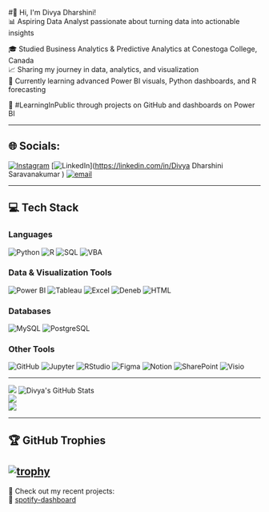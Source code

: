 #👋 Hi, I'm Divya Dharshini!  
📊 Aspiring Data Analyst passionate about turning data into actionable insights  

🎓 Studied Business Analytics & Predictive Analytics at Conestoga College, Canada  
📈 Sharing my journey in data, analytics, and visualization  
🧠 Currently learning advanced Power BI visuals, Python dashboards, and R forecasting  

🌱 #LearningInPublic through projects on GitHub and dashboards on Power BI  

---
## 🌐 Socials:
[![Instagram](https://img.shields.io/badge/Instagram-%23E4405F.svg?logo=Instagram&logoColor=white)](https://instagram.com/__divya___dharshini__) [![LinkedIn](https://img.shields.io/badge/LinkedIn-%230077B5.svg?logo=linkedin&logoColor=white)](https://linkedin.com/in/Divya Dharshini Saravanakumar  ) [![email](https://img.shields.io/badge/Email-D14836?logo=gmail&logoColor=white)](mailto:divyadharshini149@gmail.com) 

---
## 💻 Tech Stack

### Languages  
![Python](https://img.shields.io/badge/Python-3776AB?style=for-the-badge&logo=python&logoColor=white)
![R](https://img.shields.io/badge/R-276DC3?style=for-the-badge&logo=r&logoColor=white)
![SQL](https://img.shields.io/badge/SQL-4479A1?style=for-the-badge&logo=postgresql&logoColor=white)
![VBA](https://img.shields.io/badge/VBA-003B49?style=for-the-badge&logo=microsoft-excel&logoColor=white)

### Data & Visualization Tools  
![Power BI](https://img.shields.io/badge/Power%20BI-F2C811?style=for-the-badge&logo=powerbi&logoColor=black)
![Tableau](https://img.shields.io/badge/Tableau-E97627?style=for-the-badge&logo=tableau&logoColor=white)
![Excel](https://img.shields.io/badge/Excel-217346?style=for-the-badge&logo=microsoft-excel&logoColor=white)
![Deneb](https://img.shields.io/badge/Deneb-0B1E2D?style=for-the-badge&logo=vega&logoColor=white)
![HTML](https://img.shields.io/badge/HTML%20Visuals-E34F26?style=for-the-badge&logo=html5&logoColor=white)

### Databases  
![MySQL](https://img.shields.io/badge/MySQL-4479A1?style=for-the-badge&logo=mysql&logoColor=white)
![PostgreSQL](https://img.shields.io/badge/PostgreSQL-336791?style=for-the-badge&logo=postgresql&logoColor=white)

### Other Tools  
![GitHub](https://img.shields.io/badge/GitHub-181717?style=for-the-badge&logo=github&logoColor=white)
![Jupyter](https://img.shields.io/badge/Jupyter-F37626?style=for-the-badge&logo=jupyter&logoColor=white)
![RStudio](https://img.shields.io/badge/RStudio-75AADB?style=for-the-badge&logo=rstudio&logoColor=white)
![Figma](https://img.shields.io/badge/Figma-F24E1E?style=for-the-badge&logo=figma&logoColor=white)
![Notion](https://img.shields.io/badge/Notion-000000?style=for-the-badge&logo=notion&logoColor=white)
![SharePoint](https://img.shields.io/badge/SharePoint-0078D4?style=for-the-badge&logo=microsoft-sharepoint&logoColor=white)
![Visio](https://img.shields.io/badge/Visio-3955A3?style=for-the-badge&logo=microsoft-visio&logoColor=white)

---
![](http://github-profile-summary-cards.vercel.app/api/cards/profile-details?username=Divyadharshini-Saravanakumar&theme=tokyonight)
![Divya's GitHub Stats](https://github-readme-stats.vercel.app/api?username=Divyadharshini-Saravanakumar&theme=dark&hide_border=false&include_all_commits=false&count_private=false)<br/>
![](https://nirzak-streak-stats.vercel.app/?user=Divyadharshini-Saravanakumar&theme=dark&hide_border=false)<br/>
![](https://github-readme-stats.vercel.app/api/top-langs/?username=Divyadharshini-Saravanakumar&theme=dark&hide_border=false&include_all_commits=false&count_private=false&layout=compact)


---
## 🏆 GitHub Trophies

[![trophy](https://github-profile-trophy.vercel.app/?username=Divyadharshini-Saravanakumar&theme=algolia&no-frame=true&margin-w=10)](https://github.com/ryo-ma/github-profile-trophy)
---

📁 Check out my recent projects:  
🎵 [spotify-dashboard](#)  



